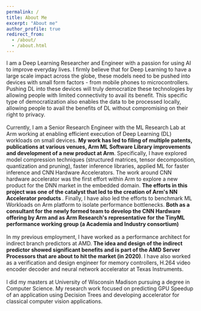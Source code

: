 ```yaml
---
permalink: /
title: About Me
excerpt: "About me"
author_profile: true
redirect_from: 
  - /about/
  - /about.html
---
```

I am a Deep Learning Researcher and Engineer with a passion for using AI to improve everyday lives. I firmly believe that for Deep Learning to have a large scale impact across the globe, these models need to be pushed into devices with small form factors - from mobile phones to microcontrollers. Pushing DL into these devices will truly democratize these technologies by allowing people with limited connectivity to avail its benefit. This specific type of democratization also enables the data to be processed locally, allowing people to avail the benefits of DL without compromising on their right to privacy.<br><br>Currently, I am a Senior Research Engineer with the ML Research Lab at Arm working at enabling efficient execution of Deep Learning (DL) workloads on small devices. <b>My work has led to filing of multiple patents, publications at various venues, Arm ML Software Library improvements and development of a new product at Arm</b>. Specifically, I have explored model compression techniques (structured matrices, tensor decomposition, quantization and pruning), faster inference libraries, applied ML for faster inference and CNN Hardware Accelerators. The work around CNN hardware accelerator was the first effort within Arm to explore a new product for the DNN market in the embedded domain. <b>The efforts in this project was one of the catalyst that led to the creation of Arm's NN Accelerator products </b>. Finally, I have also led the efforts to benchmark ML Workloads on Arm platform to isolate performance bottlenecks. <b> Both as a consultant for the newly formed team to develop the CNN Hardware offering by Arm and as Arm Research's representative for the TinyML performance working group (a Academia and Industry consortium)</b><br><br> In my previous employment, I have worked as a performance architect for indirect branch predictors at AMD. <b> The idea and design of the indirect predictor showed significant benefits and is part of the AMD Server Processors that are about to hit the market (in 2020)</b>. I have also worked as a verification and design engineer for memory controllers, H.264 video encoder decoder and neural network accelerator at Texas Instruments. <br><br>I did my masters at University of Wisconsin Madison pursuing a degree in Computer Science. My research work focused on predicting GPU Speedup of an application using Decision Trees and developing accelerator for classical computer vision applications.
